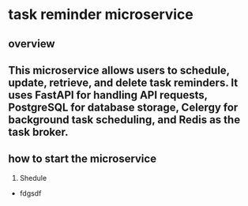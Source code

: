 # task reminder microservice

## overview

This microservice allows users to schedule, update, retrieve, and delete task reminders. It uses FastAPI for handling API requests, PostgreSQL for database storage, Celergy for background task scheduling, and Redis as the task broker.
-----
## how to start the microservice
1. Shedule
* fdgsdf

